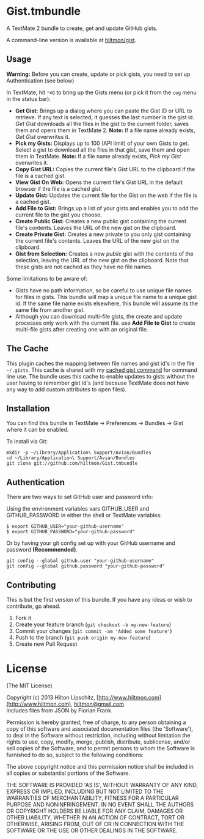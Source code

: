 # Gist.tmbundle

A TextMate 2 bundle to create, get and update GitHub gists. 

A command-line version is available at [hiltmon/gist](https://github.com/hiltmon/gist).

## Usage

**Warning:** Before you can create, update or pick gists, you need to set up Authentication (see below)

In TextMate, hit `⌃⌘G` to bring up the Gists menu (or pick it from the `cog` menu in the status bar):

* **Get Gist:** Brings up a dialog where you can paste the Gist ID or URL to retrieve. If any text is selected, it guesses the last number is the gist id. *Get Gist* downloads all the files in the gist to the current folder, saves them and opens them in TextMate 2. **Note:** If a file name already exists, *Get Gist* overwrites it.
* **Pick my Gists:** Displays up to 100 (API limit) of your own Gists to get. Select a gist to download all the files in that gist, save them and open them in TextMate. **Note:** If a file name already exists, *Pick my Gist* overwrites it.
* **Copy Gist URL:** Copies the current file's Gist URL to the clipboard if the file is a cached gist.
* **View Gist On Web:** Opens the current file's Gist URL in the default browser if the file is a cached gist.
* **Update Gist:** Updates the current file for the Gist on the web if the file is a cached gist.
* **Add File to Gist:** Brings up a list of your gists and enables you to add the current file to the gist you choose.
* **Create Public Gist:** Creates a new public gist containing the current file's contents. Leaves the URL of the new gist on the clipboard.
* **Create Private Gist:** Creates a new private to you only gist containing the current file's contents. Leaves the URL of the new gist on the clipboard.
* **Gist from Selection:** Creates a new *public* gist with the contents of the selection, leaving the URL of the new gist on the clipboard. Note that these gists are not cached as they have no file names.

Some limitations to be aware of:

* Gists have no path information, so be careful to use unique file names for files in gists. This bundle will map a unique file name to a unique gist id. If the same file name exists elsewhere, this bundle will assume its the same file from another gist.
* Although you can download multi-file gists, the create and update processes only work with the current file. use **Add File to Gist** to create multi-file gists after creating one with an original file.

## The Cache

This plugin caches the mapping between file names and gist id's in the file `~/.gists`. This cache is shared with my [cached gist command](https://github.com/hiltmon/gist) for command line use. The bundle uses this cache to enable updates to gists without the user having to remember gist id's (and because TextMate does not have any way to add custom attributes to open files).

## Installation

You can find this bundle in TextMate → Preferences → Bundles → Gist where it can be enabled.

To install via Git:

    mkdir -p ~/Library/Application\ Support/Avian/Bundles
    cd ~/Library/Application\ Support/Avian/Bundles
    git clone git://github.com/hiltmon/Gist.tmbundle

## Authentication

There are two ways to set GitHub user and password info:

Using the environment variables vars GITHUB_USER and GITHUB_PASSWORD in either the shell or TextMate variables:

	$ export GITHUB_USER="your-github-username"  
	$ export GITHUB_PASSWORD="your-github-password"  


Or by having your git config set up with your GitHub username and password **(Recommended)**.

	git config --global github.user "your-github-username"  
	git config --global github.password "your-github-password"  

## Contributing

This is but the first version of this bundle. If you have any ideas or wish to contribute, go ahead.

1. Fork it
2. Create your feature branch (`git checkout -b my-new-feature`)
3. Commit your changes (`git commit -am 'Added some feature'`)
4. Push to the branch (`git push origin my-new-feature`)
5. Create new Pull Request

# License
(The MIT License)

Copyright (c) 2013 Hilton Lipschitz, [http://www.hiltmon.com](http://www.hiltmon.com), [hiltmon@gmail.com](mailto:hiltmon@gmail.com).  
Includes files from JSON by Florian Frank<flori at ping dot de>.  

Permission is hereby granted, free of charge, to any person obtaining a copy of this software and associated documentation files (the 'Software'), to deal in the Software without restriction, including without limitation the rights to use, copy, modify, merge, publish, distribute, sublicense, and/or sell copies of the Software, and to permit persons to whom the Software is furnished to do so, subject to the following conditions:

The above copyright notice and this permission notice shall be included in all copies or substantial portions of the Software.

THE SOFTWARE IS PROVIDED 'AS IS', WITHOUT WARRANTY OF ANY KIND, EXPRESS OR IMPLIED, INCLUDING BUT NOT LIMITED TO THE WARRANTIES OF MERCHANTABILITY, FITNESS FOR A PARTICULAR PURPOSE AND NONINFRINGEMENT. IN NO EVENT SHALL THE AUTHORS OR COPYRIGHT HOLDERS BE LIABLE FOR ANY CLAIM, DAMAGES OR OTHER LIABILITY, WHETHER IN AN ACTION OF CONTRACT, TORT OR OTHERWISE, ARISING FROM, OUT OF OR IN CONNECTION WITH THE SOFTWARE OR THE USE OR OTHER DEALINGS IN THE SOFTWARE.

